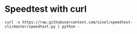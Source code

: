 # Speedtest with curl
```
curl -s https://raw.githubusercontent.com/sivel/speedtest-cli/master/speedtest.py | python -
```
